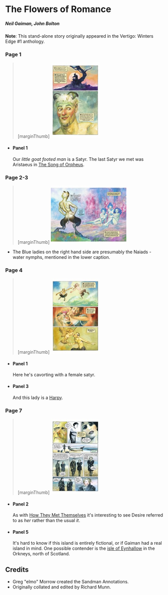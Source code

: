 # The Flowers of Romance

##### Neil Gaiman, John Bolton

**Note**: This stand-alone story originally appeared in the Vertigo: Winters Edge #1 anthology.

### Page 1

> [marginThumb] ![](thumbnails/sandman-flowers-romance/page01.jpg)

- #### Panel 1

  Our _little goat footed man_ is a Satyr. The last Satyr we met was Aristaeus in [The Song of Orpheus](sandman-special1.md#page-2).

### Page 2-3

> [marginThumb] ![](thumbnails/sandman-flowers-romance/page02-03.jpg)

- The Blue ladies on the right hand side are presumably the Naiads - water nymphs, mentioned in the lower caption.

### Page 4

> [marginThumb] ![](thumbnails/sandman-flowers-romance/page04.jpg)

- #### Panel 1

  Here he's cavorting with a female satyr.

- #### Panel 3

  And this lady is a [Harpy](https://en.wikipedia.org/wiki/Harpy).

### Page 7

> [marginThumb] ![](thumbnails/sandman-flowers-romance/page07.jpg)

- #### Panel 2

  As with [How They Met Themselves](sandman-how-met.md) it's interesting to see Desire referred to as _her_ rather than the usual _it_.

- #### Panel 5

  It's hard to know if this island is entirely fictional, or if Gaiman had a real island in mind. One possible contender is the [isle of Eynhallow](https://www.bbc.com/travel/article/20170721-why-you-ceynhallow-which-you-can-visit-one-day-a-year) in the Orkneys, north of Scotland.

## Credits

- Greg "elmo" Morrow created the Sandman Annotations.
- Originally collated and edited by Richard Munn.
